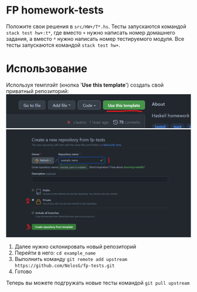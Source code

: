 # FP homework-tests

Положите свои решения в ``src/HW+/T*.hs``. Тесты запускаются командой ``stack test hw+:t*``, где вместо ``+`` нужно написать номер домашнего задания, а вместо ``*`` нужно написать номер тестируемого модуля. Все тесты запускаются командой ``stack test hw+``.

# Использование

Используя темплэйт (кнопка '**Use this template**') создать свой приватный репозиторий:
![](images/UseThisTemplate.png)
![](images/CreateRepository.png)

1. Далее нужно склонировать новый репозиторий
2. Перейти в него: ```cd example_name```
3. Выполнить команду ```git remote add upstream https://github.com/NelosG/fp-tests.git```
4. Готово

Теперь вы можете подгружать новые тесты командой ```git pull upstream```

